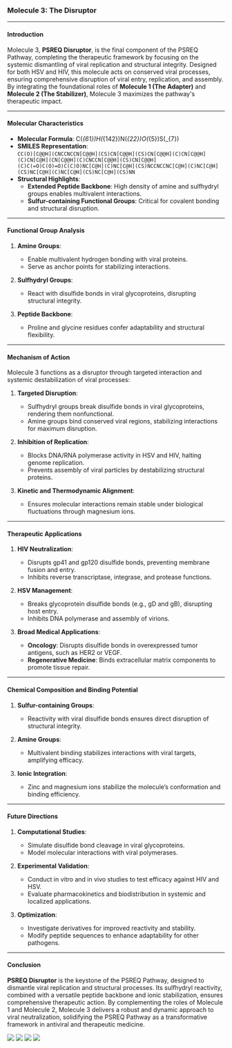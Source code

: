 ### **Molecule 3: The Disruptor**

---

#### **Introduction**
Molecule 3, **PSREQ Disruptor**, is the final component of the PSREQ Pathway, completing the therapeutic framework by focusing on the systemic dismantling of viral replication and structural integrity. Designed for both HSV and HIV, this molecule acts on conserved viral processes, ensuring comprehensive disruption of viral entry, replication, and assembly. By integrating the foundational roles of **Molecule 1 (The Adapter)** and **Molecule 2 (The Stabilizer)**, Molecule 3 maximizes the pathway's therapeutic impact.

---

#### **Molecular Characteristics**
- **Molecular Formula**: C\(_{61}\)H\(_{142}\)N\(_{22}\)O\(_{5}\)S\(_{7}\)  
- **SMILES Representation**:  
  `CC(O)[C@@H](CNCCNCCN[C@@H](CS)CN[C@@H](CS)CN[C@@H](C)CN[C@@H](C)CN[C@H](CN[C@@H](C)CNCCN[C@@H](CS)CN[C@@H](C)C(=O)C(O)=O)C(C)O)NC[C@H](C)NC[C@H](CS)NCCNCCNC[C@H](C)NC[C@H](CS)NC[C@H](C)NC[C@H](CS)NC[C@H](CS)NN`  
- **Structural Highlights**:  
  - **Extended Peptide Backbone**: High density of amine and sulfhydryl groups enables multivalent interactions.  
  - **Sulfur-containing Functional Groups**: Critical for covalent bonding and structural disruption.  

---

#### **Functional Group Analysis**
1. **Amine Groups**:  
   - Enable multivalent hydrogen bonding with viral proteins.  
   - Serve as anchor points for stabilizing interactions.  

2. **Sulfhydryl Groups**:  
   - React with disulfide bonds in viral glycoproteins, disrupting structural integrity.  

3. **Peptide Backbone**:  
   - Proline and glycine residues confer adaptability and structural flexibility.  

---

#### **Mechanism of Action**
Molecule 3 functions as a disruptor through targeted interaction and systemic destabilization of viral processes:

1. **Targeted Disruption**:  
   - Sulfhydryl groups break disulfide bonds in viral glycoproteins, rendering them nonfunctional.  
   - Amine groups bind conserved viral regions, stabilizing interactions for maximum disruption.  

2. **Inhibition of Replication**:  
   - Blocks DNA/RNA polymerase activity in HSV and HIV, halting genome replication.  
   - Prevents assembly of viral particles by destabilizing structural proteins.  

3. **Kinetic and Thermodynamic Alignment**:  
   - Ensures molecular interactions remain stable under biological fluctuations through magnesium ions.  

---

#### **Therapeutic Applications**
1. **HIV Neutralization**:  
   - Disrupts gp41 and gp120 disulfide bonds, preventing membrane fusion and entry.  
   - Inhibits reverse transcriptase, integrase, and protease functions.  

2. **HSV Management**:  
   - Breaks glycoprotein disulfide bonds (e.g., gD and gB), disrupting host entry.  
   - Inhibits DNA polymerase and assembly of virions.  

3. **Broad Medical Applications**:  
   - **Oncology**: Disrupts disulfide bonds in overexpressed tumor antigens, such as HER2 or VEGF.  
   - **Regenerative Medicine**: Binds extracellular matrix components to promote tissue repair.  

---

#### **Chemical Composition and Binding Potential**
1. **Sulfur-containing Groups**:  
   - Reactivity with viral disulfide bonds ensures direct disruption of structural integrity.  

2. **Amine Groups**:  
   - Multivalent binding stabilizes interactions with viral targets, amplifying efficacy.  

3. **Ionic Integration**:  
   - Zinc and magnesium ions stabilize the molecule’s conformation and binding efficiency.  

---

#### **Future Directions**
1. **Computational Studies**:  
   - Simulate disulfide bond cleavage in viral glycoproteins.  
   - Model molecular interactions with viral polymerases.  

2. **Experimental Validation**:  
   - Conduct in vitro and in vivo studies to test efficacy against HIV and HSV.  
   - Evaluate pharmacokinetics and biodistribution in systemic and localized applications.  

3. **Optimization**:  
   - Investigate derivatives for improved reactivity and stability.  
   - Modify peptide sequences to enhance adaptability for other pathogens.  

---

#### **Conclusion**
**PSREQ Disruptor** is the keystone of the PSREQ Pathway, designed to dismantle viral replication and structural processes. Its sulfhydryl reactivity, combined with a versatile peptide backbone and ionic stabilization, ensures comprehensive therapeutic action. By complementing the roles of Molecule 1 and Molecule 2, Molecule 3 delivers a robust and dynamic approach to viral neutralization, solidifying the PSREQ Pathway as a transformative framework in antiviral and therapeutic medicine.

![](Visuals/milecule_3_wireframe.png)
![](Visuals/molecule_3_stick.png)
![](Visuals/molecule_3_ball_stick.png)
![](Visuals/molecule_3_spacefill.png)
